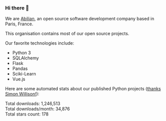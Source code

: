 ### Hi there 👋

We are [Abilian](https://abilian.com/), an open source software development company based in Paris, France.

This organisation contains most of our open source projects.

Our favorite technologies include:

- Python 3
- SQLAlchemy
- Flask
- Pandas
- Sciki-Learn
- Vue.js

Here are some automated stats about our published Python projects
([thanks Simon Willison!][sw-post]):

<!--marker-->
Total downloads: 1,246,513<br>
Total downloads/month: 34,876<br>
Total stars count: 178
<!--end-->

[sw-post]: https://simonwillison.net/2020/Jul/10/self-updating-profile-readme/